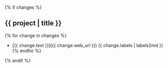 {% if changes %}
## {{ project | title }}

{% for change in changes %}
* [{{  change.text }}]({{ change.web_url }})  {{ change.labels | labels2md }} 
{% endfor %}

{% endif %}
